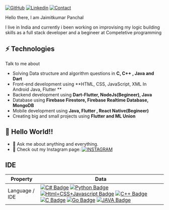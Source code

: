<!-- https://github.com/coderjojo/creative-profile-readme -->
<!--
  <img src="https://firebasestorage.googleapis.com/v0/b/jaimit-ba495.appspot.com/o/Github-Data%2FHi!%20I%20am%20Jaimit.png?alt=media&token=e1fcc35d-4526-4755-8c49-8c92ac776804" width="100%" height="500">

<h2> Hello There <img src="https://raw.githubusercontent.com/ABSphreak/ABSphreak/master/gifs/Hi.gif" width="30px"></h2>

<img align="right" src="https://github.com/rajput2107/rajput2107/blob/master/Assets/Developer.gif" width='200'/>
-->
[![GitHub](https://img.shields.io/badge/SUPPORT%20AT-GITHUB-blue?style=for-the-badge&logo=github)](https://github.com/jaimit25/jaimit25/) [![Linkedin](https://img.shields.io/badge/MY%20PROFILE-Linkedin-blue?style=for-the-badge&logo=github)](https://www.linkedin.com/in/jaimitkumar-panchal-342883209/) 
 [![Contact](https://img.shields.io/badge/CONTACT-GMAIL-yellow?style=for-the-badge&logo=gmail&logoColor=white)](mailto:jaimitkumar.panchal@gmail.com)
 
Hello there, I am Jaimitkumar Panchal

I live in India and currently i been working on improvising my logic building skills as a full stack developer and a begineer at Competetive programming

## ⚡ Technologies
Talk to me about

- Solving Data structure and algorithm questions in **C, C++ , Java and Dart**
- Front-end development using **HTML, CSS, JavaScript, XML In Android Java, Flutter **
- Backend development using **Dart-Flutter, NodeJs(Begineer), Java**
- Database using **Firebase Firestore, Firebase Realtime Database, MongoDB**
- Mobile development using **Java, Flutter , React Native(Begineer)**
- Creating big and small projects using **Flutter and ML Union**


## 🤔 Hello World!! 
- 💬 Ask me about anything and everything.
- 🎯 Check out my Instagram page: [![INSTAGRAM](https://img.shields.io/badge/FOLLOW%20ME-INSTAGRAM-blueviolet?style=flat-square&logo=Instagram&logoColor=white)](https://www.instagram.com/jaimit_panchal/?hl=en)


## IDE

Property                 | Data  
-------------------------|------
Language / IDE           | [![C# Badge](https://img.shields.io/badge/-Visual%20Studio-239120?style=flat&logo=C-Sharp&logoColor=white)](https://github.com/search?l=C%23&q=user%3Azmcx16&type=Repositories) [![Python Badge](https://img.shields.io/badge/-PyCharm-3776AB?style=flat&logo=Python&logoColor=white)](https://github.com/search?l=Python&q=user%3Azmcx16&type=Repositories) [![Html+CSS+Javascript Badge](https://img.shields.io/badge/-Visual%20Studio%20Code-F7DF1E?style=flat&logo=Javascript&logoColor=white)](https://github.com/search?l=JavaScript&q=user%3Azmcx16&type=Repositories) [![C++ Badge](https://img.shields.io/badge/-Visual%20Studio-00599C?style=flat&logo=C%2B%2B&logoColor=white)](https://github.com/search?q=user%3Azmcx16&type=Repositories) [![C Badge](https://img.shields.io/badge/-Visual%20Studio-A8B9CC?style=flat&logo=C&logoColor=white)](https://github.com/search?q=user%3Azmcx16&type=Repositories) [![Go Badge](https://img.shields.io/badge/-Visual%20Studio%20Code-00ADD8?style=flat&logo=Go&logoColor=white)](https://github.com/search?l=Go&q=user%3Azmcx16&type=Repositories) [![JAVA Badge](https://img.shields.io/badge/-Eclipse-007396?style=flat&logo=JAVA&logoColor=white)](https://github.com/search?q=user%3Azmcx16&type=Repositories)
<!--
Database         | [![MongoDB Badge](https://img.shields.io/badge/-MongoDB-47A248?style=flat&logo=MongoDB&logoColor=white)](https://github.com/search?q=user%3Azmcx16&type=Repositories)
Domain Knownledge        | [![Computer Science Development Badge](https://img.shields.io/badge/-Computer%20Science-FAB040?style=flat&logoColor=white)](https://github.com/search?q=user%3Azmcx16&type=Repositories)
-->

<!-- - 💁‍♂️ View also review my Kaggle works: [![KAGGLE](https://img.shields.io/badge/FOLLOW%20ME-KAGGLE-yellow?style=flat-square&logo=Kaggle&logoColor=white)](https://www.kaggle.com/jaimitkumarpanchal)
-->


<!--
**jaimit25/jaimit25** is a ✨ _special_ ✨ repository because its `README.md` (this file) appears on your GitHub profile.

Here are some ideas to get you started:

- 🔭 I’m currently working on ...
- 🌱 I’m currently learning ...
- 👯 I’m looking to collaborate on ...
- 🤔 I’m looking for help with ...
- 💬 Ask me about ...
- 📫 How to reach me: ...
- 😄 Pronouns: ...
- ⚡ Fun fact: ...
-->



